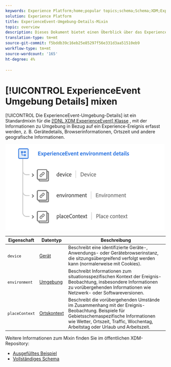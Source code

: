 ```yaml
---
keywords: Experience Platform;home;popular topics;schema;Schema;XDM;ExperienceEvent;fields;schemas;Schemas;Schema design;mixin;mixin;environment;environment details;
solution: Experience Platform
title: ExperienceEvent-Umgebung-Details-Mixin
topic: overview
description: Dieses Dokument bietet einen Überblick über das ExperienceEvent Umgebung Details-Mixin.
translation-type: tm+mt
source-git-commit: f5bddb39c16eb25e85297f56e331d3aa51510eb9
workflow-type: tm+mt
source-wordcount: '165'
ht-degree: 4%

---
```



# [!UICONTROL ExperienceEvent Umgebung Details] mixen

[!UICONTROL Die ExperienceEvent-Umgebung-Details] ist ein Standardmixin für die [[!DNL XDM ExperienceEvent] Klasse](../../classes/individual-profile.md) , mit der Informationen zu Umgebung in Bezug auf ein Experience-Ereignis erfasst werden, z. B. Gerätedetails, Browserinformationen, Ortszeit und andere geografische Informationen.

<img src="../../images/mixins/environment-details.png" width="500" /><br />

| Eigenschaft | Datentyp | Beschreibung |
| --- | --- | --- |
| `device` | [Gerät](../../data-types/device.md) | Beschreibt eine identifizierte Geräte-, Anwendungs- oder Gerätebrowserinstanz, die sitzungsübergreifend verfolgt werden kann (normalerweise mit Cookies). |
| `environment` | [Umgebung](../../data-types/environment.md) | Beschreibt Informationen zum situationsspezifischen Kontext der Ereignis-Beobachtung, insbesondere Informationen zu vorübergehenden Informationen wie Netzwerk- oder Softwareversionen. |
| `placeContext` | [Ortskontext](../../data-types/place-context.md) | Beschreibt die vorübergehenden Umstände im Zusammenhang mit der Ereignis-Beobachtung. Beispiele für Gebietsschemaspezifische Informationen wie Wetter, Ortszeit, Traffic, Wochentag, Arbeitstag oder Urlaub und Arbeitszeit. |

Weitere Informationen zum Mixin finden Sie im öffentlichen XDM-Repository:

* [Ausgefülltes Beispiel](https://github.com/adobe/xdm/blob/master/components/mixins/experience-event/experienceevent-environment-details.example.1.json)
* [Vollständiges Schema](https://github.com/adobe/xdm/blob/master/components/mixins/experience-event/experienceevent-environment-details.schema.json)
